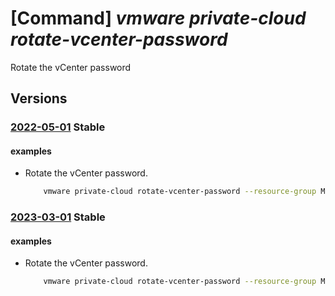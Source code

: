 # [Command] _vmware private-cloud rotate-vcenter-password_

Rotate the vCenter password

## Versions

### [2022-05-01](/Resources/mgmt-plane/L3N1YnNjcmlwdGlvbnMve30vcmVzb3VyY2Vncm91cHMve30vcHJvdmlkZXJzL21pY3Jvc29mdC5hdnMvcHJpdmF0ZWNsb3Vkcy97fS9yb3RhdGV2Y2VudGVycGFzc3dvcmQ=/2022-05-01.xml) **Stable**

<!-- mgmt-plane /subscriptions/{}/resourcegroups/{}/providers/microsoft.avs/privateclouds/{}/rotatevcenterpassword 2022-05-01 -->

#### examples

- Rotate the vCenter password.
    ```bash
        vmware private-cloud rotate-vcenter-password --resource-group MyResourceGroup --private-cloud MyPrivateCloud
    ```

### [2023-03-01](/Resources/mgmt-plane/L3N1YnNjcmlwdGlvbnMve30vcmVzb3VyY2Vncm91cHMve30vcHJvdmlkZXJzL21pY3Jvc29mdC5hdnMvcHJpdmF0ZWNsb3Vkcy97fS9yb3RhdGV2Y2VudGVycGFzc3dvcmQ=/2023-03-01.xml) **Stable**

<!-- mgmt-plane /subscriptions/{}/resourcegroups/{}/providers/microsoft.avs/privateclouds/{}/rotatevcenterpassword 2023-03-01 -->

#### examples

- Rotate the vCenter password.
    ```bash
        vmware private-cloud rotate-vcenter-password --resource-group MyResourceGroup --private-cloud MyPrivateCloud
    ```
